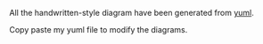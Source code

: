 All the handwritten-style diagram have been generated from [yuml](https://yuml.me/diagram/scruffy/class/draw). 

Copy paste my yuml file to modify the diagrams.
